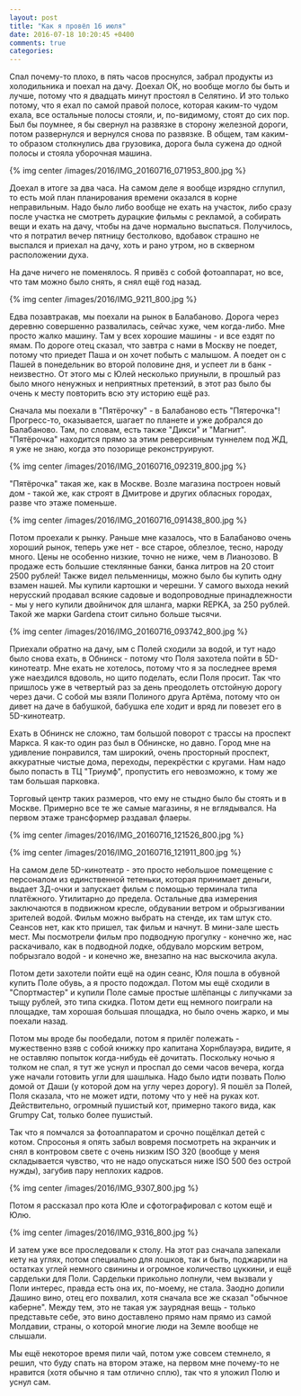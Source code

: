 ```yaml
---
layout: post
title: "Как я провёл 16 июля"
date: 2016-07-18 10:20:45 +0400
comments: true
categories: 
---
```

Спал почему-то плохо, в пять часов проснулся, забрал продукты из холодильника и поехал на дачу. Доехал ОК, но вообще могло бы быть и лучше, потому что я двадцать минут простоял в Селятино. И это только потому, что я ехал по самой правой полосе, которая каким-то чудом ехала, все остальные полосы стояли, и, по-видимому, стоят до сих пор. Был бы поумнее, я бы свернул на развязке в сторону железной дороги, потом развернулся и вернулся снова по развязке. В общем, там каким-то образом столкнулись два грузовика, дорога была сужена до одной полосы и стояла уборочная машина.

{% img center /images/2016/IMG_20160716_071953_800.jpg %}

Доехал в итоге за два часа. На самом деле я вообще изрядно сглупил, то есть мой план планирования времени оказался в корне неправильным. Надо было либо вообще не ехать на участок, либо сразу после участка не смотреть дурацкие фильмы с рекламой, а собирать вещи и ехать на дачу, чтобы на даче нормально выспаться. Получилось, что я потратил вечер пятницу бестолково, вдобавок страшно не выспался и приехал на дачу, хоть и рано утром, но в скверном расположении духа. 

На даче ничего не поменялось. Я привёз с собой фотоаппарат, но все, что там можно было снять, я снял ещё год назад.

{% img center /images/2016/IMG_9211_800.jpg %}

Едва позавтракав, мы поехали на рынок в Балабаново. Дорога через деревню совершенно развалилась, сейчас хуже, чем когда-либо. Мне просто жалко машину. Там у всех хорошие машины - и все ездят по ямам. По дороге отец сказал, что завтра с нами в Москву не поедет, потому что приедет Паша и он хочет побыть с малышом. А поедет он с Пашей в понедельник во второй половине дня, и успеет ли в банк - неизвестно. От этого мы с Юлей несколько приуныли, в прошлый раз было много ненужных и неприятных претензий, в этот раз было бы очень к месту повторить всю эту историю ещё раз.

Сначала мы поехали в "Пятёрочку" - в Балабаново есть "Пятерочка"! Прогресс-то, оказывается, шагает по планете и уже добрался до Балабаново. Там, по словам, есть также "Дикси" и "Магнит". "Пятёрочка" находится прямо за этим реверсивным туннелем под ЖД, я уже не знаю, когда это позорище реконструируют. 

{% img center /images/2016/IMG_20160716_092319_800.jpg %}

"Пятёрочка" такая же, как в Москве. Возле магазина построен новый дом - такой же, как строят в Дмитрове и других обласных городах, разве что этаже поменьше.

{% img center /images/2016/IMG_20160716_091438_800.jpg %}

Потом проехали к рынку. Раньше мне казалось, что в Балабаново очень хороший рынок, теперь уже нет - все старое, облезлое, тесно, народу много. Цены не особенно низкие, точно не ниже, чем в Лианозово. В продаже есть большие стеклянные банки, банка литров на 20 стоит 2500 рублей! Также видел пельменницы, можно было бы купить одну взамен нашей. Мы купили картошки и черешни. У самого выхода некий нерусский продавал всякие садовые и водопроводные принадлежности - мы у него купили двойничок для шланга, марки REPKA, за 250 рублей. Такой же марки Gardena стоит сильно больше тысячи. 

{% img center /images/2016/IMG_20160716_093742_800.jpg %}

Приехали обратно на дачу, ым с Полей сходили за водой, и тут надо было снова ехать, в Обнинск - потому что Поля захотела пойти в 5D-кинотеатр. Мне ехать не хотелось, потому что я за последнее время уже наездился вдоволь, но щито поделать, если Поля просит. Так что пришлось уже в четвертый раз за день преодолеть отстойную дорогу через дачи. С собой мы взяли Полиного друга Артёма, потому что он дивет на даче в бабушкой, бабушка еле ходит и вряд ли повезет его в 5D-кинотеатр.

Ехать в Обнинск не сложно, там большой поворот с трассы на проспект Маркса. Я как-то один раз был в Обнинске, но давно. Город мне на удивление понравился, там широкий, очень просторный проспект, аккуратные чистые дома, переходы, перекрёстки с кругами. Нам надо было попасть в ТЦ "Триумф", пропустить его невозможно, к тому же там большая парковка.

Торговый центр таких размеров, что ему не стыдно было бы стоять и в Москве. Примерно все те же самые магазины, я не вглядывался. На первом этаже трансформер раздавал флаеры.

{% img center /images/2016/IMG_20160716_121526_800.jpg %}

{% img center /images/2016/IMG_20160716_121911_800.jpg %}

На самом деле 5D-кинотеатр - это просто небольшое помещение с персоналом из единственной тетеньки, которая принимает деньги, выдает 3Д-очки и запускает фильм с помощью терминала типа платёжного. Утилитарно до предела. Остальные два измерения заключаются в подвижном кресле, обдувании ветром и обрызгивании зрителей водой. Фильм можно выбрать на стенде, их там штук сто. Сеансов нет, как кто пришел, так фильм и начнут. В мини-зале шесть мест. Мы посмотрели фильм про подводную прогулку - конечно же, нас раскачивало, как в подводной лодке, обдувало морским ветром, побрызгало водой - и конечно же, внезапно на нас выскочила акула.

Потом дети захотели пойти ещё на один сеанс, Юля пошла в обувной купить Поле обувь, а я просто подождал. Потом мы ещё сходили в "Спортмастер" и купили Поле самые простые шлёпанцы с липучками за тыщу рублей, это типа скидка. Потом дети ещ немного поиграли на площадке, там хорошая большая площадка, но было очень жарко, и мы поехали назад.

Потом мы вроде бы пообедали, потом я прилёг полежать - мужественно взяв с собой книжку про капитана Хорнблауэра, видите, я не оставляю попыток когда-нибудь её дочитать. Поскольку ночью я толком не спал, я тут же уснул и проспал до семи часов вечера, когда уже начали готовить угли для шашлыка. Надо было идти позвать Полю домой от Даши (у которой дом на углу через дорогу). Я пошёл за Полей, Поля сказала, что не может идти, потому что у неё на руках кот. Действительно, огромный пушистый кот, примерно такого вида, как Grumpy Cat, только более пушистый.

Так что я помчался за фотоаппаратом и срочно пощёлкал детей с котом. Спросонья я опять забыл вовремя посмотреть на экранчик и снял в контровом свете с очень низким ISO 320 (вообще у меня складывается чувство, что не надо опускаться ниже ISO 500 без острой нужды), загубив пару неплохих кадров.

{% img center /images/2016/IMG_9307_800.jpg %}

Потом я рассказал про кота Юле и сфотографировал с котом ещё и Юлю.

{% img center /images/2016/IMG_9316_800.jpg %}

И затем уже все проследовали к столу. На этот раз сначала запекали кету на углях, потом специально для лошков, так и быть, поджарили на остатках углей немного свинины и огромное количество цуккини, и ещё сардельки для Поли. Сардельки прикольно лопнули, чем вызвали у Поли интерес, правда есть она их, по-моему, не стала. Заодно допили Дашино вино, отец его похвалил, хотя сначала все же сказал "обычное каберне". Между тем, это не такая уж заурядная вещь - только представьте себе, это вино доставлено прямо нам прямо из самой Молдавии, страны, о которой многие люди на Земле вообще не слышали.

Мы ещё некоторое время пили чай, потом уже совсем стемнело, я решил, что буду спать на втором этаже, на первом мне почему-то не нравится (хотя обычно я там отлично сплю), так что я уложил Полю и уснул сам.